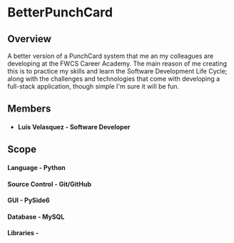 # BetterPunchCard

## Overview
A better version of a PunchCard system that me an my colleagues are developing at the FWCS Career Academy. The main reason of me creating this is to practice my skills and learn the Software Development Life Cycle; along with the challenges and technologies that come with developing a full-stack application, though simple I'm sure it will be fun.

## Members
- #### Luis Velasquez - Software Developer

## Scope
#### Language - Python
#### Source Control - Git/GitHub
#### GUI - PySide6
#### Database - MySQL
#### Libraries - 
